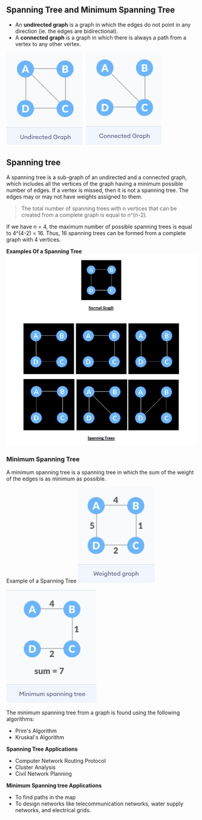 ## Spanning Tree and Minimum Spanning Tree

- An __undirected graph__ is a graph in which the edges do not point in any direction (ie. the edges are bidirectional).
- A __connected graph__ is a graph in which there is always a path from a vertex to any other vertex.

![Undirected & Connected Graph](../../Images/Spanning_Tree1.png)


## Spanning tree
A spanning tree is a sub-graph of an undirected and a connected graph, which includes all the vertices of the graph having a minimum possible number of edges. If a vertex is missed, then it is not a spanning tree.
The edges may or may not have weights assigned to them.

> The total number of spanning trees with n vertices that can be created from a complete graph is equal to n^(n-2).

If we have n = 4, the maximum number of possible spanning trees is equal to 4^(4-2) = 16. Thus, 16 spanning trees can be formed from a complete graph with 4 vertices.


__Examples Of a Spanning Tree__
![Examples Of a Spanning Tree](../../Images/Spanning_Tree2.png)


### Minimum Spanning Tree
A minimum spanning tree is a spanning tree in which the sum of the weight of the edges is as minimum as possible.

Example of a Spanning Tree
![Weighted graph](../../Images/Spanning_Tree3.png)

![Minimum Spanning Tree](../../Images/Spanning_Tree4.png)


The minimum spanning tree from a graph is found using the following algorithms:
- Prim's Algorithm
- Kruskal's Algorithm


__Spanning Tree Applications__
- Computer Network Routing Protocol
- Cluster Analysis
- Civil Network Planning


__Minimum Spanning tree Applications__
- To find paths in the map
- To design networks like telecommunication networks, water supply networks, and electrical grids.